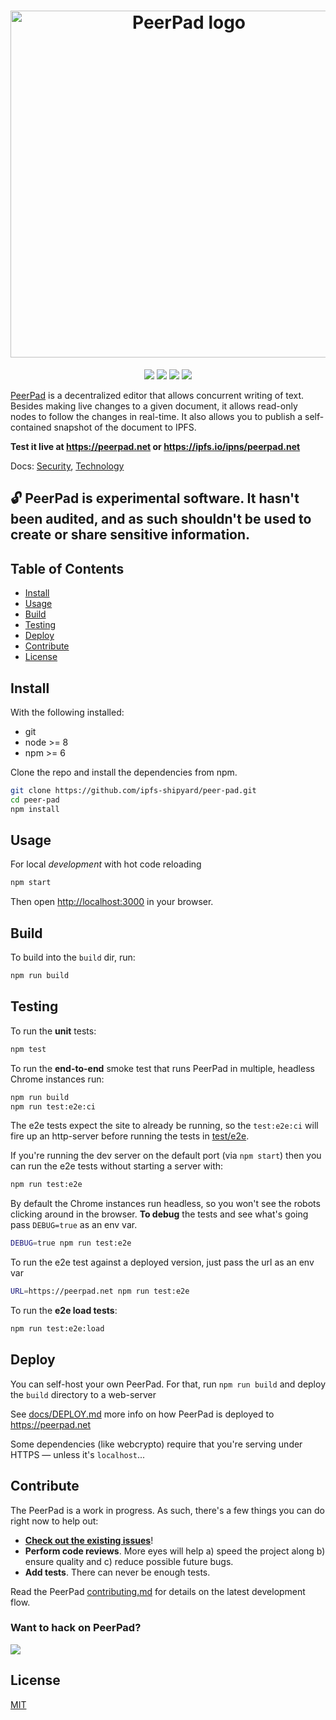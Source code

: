 <h1 align="center" title="PeerPad">
  <a href="https://peerpad.net/"><img width="555" alt="PeerPad logo" src="https://user-images.githubusercontent.com/152863/31819860-8a3d5080-b596-11e7-8e69-55c27f95d95d.png"></a>
</h1>

<p align="center">
  <a href="https://protocol.io"><img src="https://img.shields.io/badge/made%20by-Protocol%20Labs-blue.svg?style=flat-square" /></a>
  <a href="http://peerpad.net/"><img src="https://img.shields.io/badge/project-PeerPad-blue.svg?style=flat-square" /></a>
  <a href="http://webchat.freenode.net/?channels=%23ipfs"><img src="https://img.shields.io/badge/freenode-%23ipfs-blue.svg?style=flat-square" /></a>
  <a href="https://travis-ci.org/ipfs-shipyard/peer-pad" title="Travis build status">
    <img src="https://travis-ci.org/ipfs-shipyard/peer-pad.svg?branch=master" />
  </a>
</p>

[PeerPad](https://peerpad.net/) is a decentralized editor that allows concurrent writing of text. Besides making live changes to a given document, it allows read-only nodes to follow the changes in real-time. It also allows you to publish a self-contained snapshot of the document to IPFS.

**Test it live at https://peerpad.net or https://ipfs.io/ipns/peerpad.net**

Docs: [Security](docs/SECURITY.md), [Technology](docs/TECHNOLOGY.md)

## 🔓 PeerPad is experimental software. It hasn't been audited, and as such shouldn't be used to create or share sensitive information.

## Table of Contents

- [Install](#install)
- [Usage](#usage)
- [Build](#build)
- [Testing](#testing)
- [Deploy](#deploy)
- [Contribute](#contribute)
- [License](#license)

## Install

With the following installed:
- git
- node >= 8
- npm >= 6

Clone the repo and install the dependencies from npm.

```bash
git clone https://github.com/ipfs-shipyard/peer-pad.git
cd peer-pad
npm install
```

## Usage

For local *development* with hot code reloading

```bash
npm start
```

Then open [http://localhost:3000](http://localhost:3000) in your browser.

## Build

To build into the `build` dir, run:

```bash
npm run build
```

## Testing

To run the **unit** tests:

```bash
npm test
```

To run the **end-to-end** smoke test that runs PeerPad in multiple, headless Chrome instances run:

```bash
npm run build
npm run test:e2e:ci
```

The e2e tests expect the site to already be running, so the `test:e2e:ci` will fire up an http-server before running the tests in [test/e2e](tests/e2e).

If you're running the dev server on the default port (via `npm start`) then you can run the e2e tests without starting a server with:

```bash
npm run test:e2e
```

By default the Chrome instances run headless, so you won't see the robots clicking around in the browser. **To debug** the tests and see what's going pass `DEBUG=true` as an env var.

```bash
DEBUG=true npm run test:e2e
```

To run the e2e test against a deployed version, just pass the url as an env var

```bash
URL=https://peerpad.net npm run test:e2e
```

To run the **e2e load tests**:

```bash
npm run test:e2e:load
```

## Deploy

You can self-host your own PeerPad. For that, run `npm run build` and deploy the `build` directory to a web-server

See [docs/DEPLOY.md](docs/DEPLOY.md) more info on how PeerPad is deployed to https://peerpad.net

Some dependencies (like webcrypto) require that you're serving under HTTPS — unless it's `localhost`...

## Contribute

The PeerPad is a work in progress. As such, there's a few things you can do right now to help out:

* **[Check out the existing issues](https://github.com/ipfs-shipyard/peer-pad/issues)**!
* **Perform code reviews**. More eyes will help a) speed the project along b) ensure quality and c) reduce possible future bugs.
* **Add tests**. There can never be enough tests.

Read the PeerPad [contributing.md](docs/CONTRIBUTING.md) for details on the latest development flow.

### Want to hack on PeerPad?

[![](https://cdn.rawgit.com/jbenet/contribute-ipfs-gif/master/img/contribute.gif)](https://github.com/ipfs/community/blob/master/contributing.md)

## License

[MIT](https://github.com/ipfs-shipyard/peer-pad/blob/master/LICENSE)
